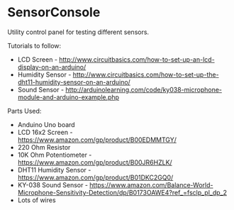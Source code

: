 # SensorConsole
Utility control panel for testing different sensors.  

Tutorials to follow:  

* LCD Screen - http://www.circuitbasics.com/how-to-set-up-an-lcd-display-on-an-arduino/
* Humidity Sensor - http://www.circuitbasics.com/how-to-set-up-the-dht11-humidity-sensor-on-an-arduino/
* Sound Sensor - http://arduinolearning.com/code/ky038-microphone-module-and-arduino-example.php

Parts Used:

* Anduino Uno board
* LCD 16x2 Screen - https://www.amazon.com/gp/product/B00EDMMTGY/
* 220 Ohm Resistor
* 10K Ohm Potentiometer - https://www.amazon.com/gp/product/B00JR6HZLK/
* DHT11 Humidity Sensor - https://www.amazon.com/gp/product/B01DKC2GQ0/
* KY-038 Sound Sensor - https://www.amazon.com/Balance-World-Microphone-Sensitivity-Detection/dp/B0173OAWE4?ref_=fsclp_pl_dp_2
* Lots of wires


